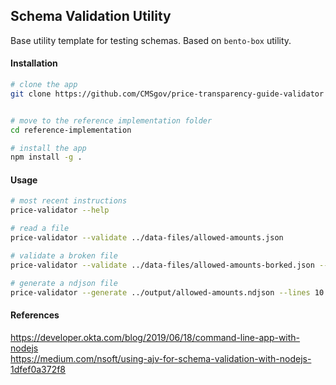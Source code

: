 ## Schema Validation Utility
Base utility template for testing schemas.  Based on `bento-box` utility.


#### Installation  

```bash
# clone the app 
git clone https://github.com/CMSgov/price-transparency-guide-validator


# move to the reference implementation folder
cd reference-implementation

# install the app
npm install -g .
```

#### Usage

```bash
# most recent instructions
price-validator --help

# read a file
price-validator --validate ../data-files/allowed-amounts.json

# validate a broken file
price-validator --validate ../data-files/allowed-amounts-borked.json --schema ../schemas/allowed-amounts.json

# generate a ndjson file  
price-validator --generate ../output/allowed-amounts.ndjson --lines 10

```

#### References  

https://developer.okta.com/blog/2019/06/18/command-line-app-with-nodejs  
https://medium.com/nsoft/using-ajv-for-schema-validation-with-nodejs-1dfef0a372f8  
